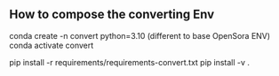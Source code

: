 ## How to compose the converting Env

conda create -n convert python=3.10 (different to base OpenSora ENV)
conda activate convert

pip install -r requirements/requirements-convert.txt
pip install -v .
